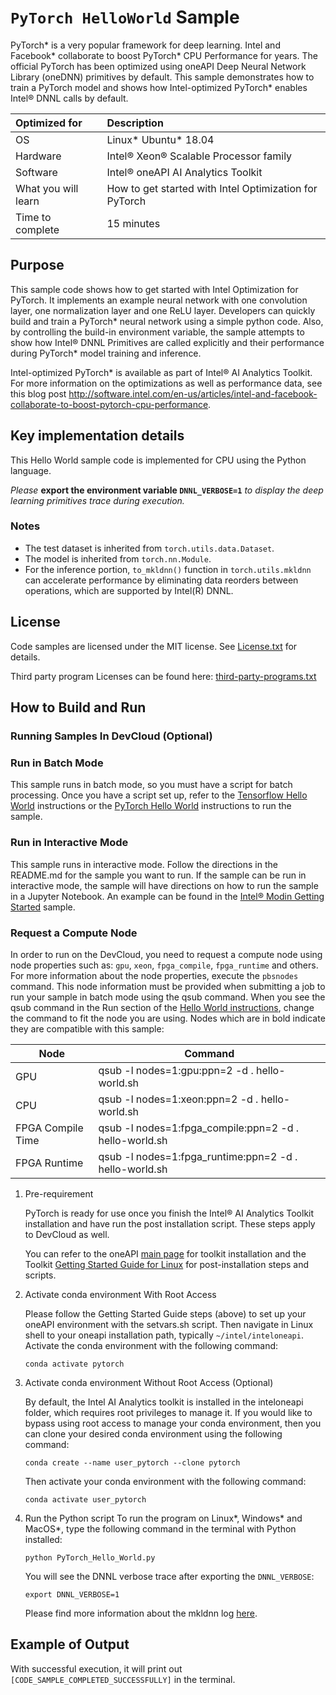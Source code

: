 ﻿# `PyTorch HelloWorld` Sample
PyTorch* is a very popular framework for deep learning. Intel and Facebook* collaborate to boost PyTorch* CPU Performance for years. The official PyTorch has been optimized using oneAPI Deep Neural Network Library (oneDNN) primitives by default. This sample demonstrates how to train a PyTorch model and shows how Intel-optimized PyTorch* enables Intel® DNNL calls by default. 

| Optimized for                       | Description
|:---                               |:---
| OS                                | Linux* Ubuntu* 18.04
| Hardware                          | Intel® Xeon® Scalable Processor family
| Software                          | Intel&reg; oneAPI AI Analytics Toolkit
| What you will learn               | How to get started with Intel Optimization for PyTorch
| Time to complete                  | 15 minutes

## Purpose
This sample code shows how to get started with Intel Optimization for PyTorch. It implements an example neural network with one convolution layer, one normalization layer and one ReLU layer. Developers can quickly build and train a PyTorch* neural network using a simple python code. Also, by controlling the build-in environment variable, the sample attempts to show how Intel® DNNL Primitives are called explicitly and their performance during PyTorch* model training and inference.

Intel-optimized PyTorch* is available as part of Intel® AI Analytics Toolkit. For more information on the optimizations as well as performance data, see this blog post http://software.intel.com/en-us/articles/intel-and-facebook-collaborate-to-boost-pytorch-cpu-performance.

## Key implementation details
This Hello World sample code is implemented for CPU using the Python language. 

*Please* **export the environment variable `DNNL_VERBOSE=1`** *to display the deep learning primitives trace during execution.*

### Notes
 - The test dataset is inherited from `torch.utils.data.Dataset`.
 - The model is inherited from `torch.nn.Module`.
 - For the inference portion, `to_mkldnn()` function in `torch.utils.mkldnn` can accelerate performance by eliminating data reorders between operations, which are supported by Intel(R) DNNL.

## License
Code samples are licensed under the MIT license. See
[License.txt](https://github.com/oneapi-src/oneAPI-samples/blob/master/License.txt) for details.

Third party program Licenses can be found here: [third-party-programs.txt](https://github.com/oneapi-src/oneAPI-samples/blob/master/third-party-programs.txt)

## How to Build and Run
### Running Samples In DevCloud (Optional)

<!---Include the next paragraph ONLY if the sample runs in batch mode-->
### Run in Batch Mode
This sample runs in batch mode, so you must have a script for batch processing. Once you have a script set up, refer to the [Tensorflow Hello World](https://github.com/oneapi-src/oneAPI-samples/blob/master/AI-and-Analytics/Getting-Started-Samples/IntelTensorFlow_GettingStarted/README.md) instructions or the [PyTorch Hello World](https://github.com/oneapi-src/oneAPI-samples/blob/master/AI-and-Analytics/Getting-Started-Samples/IntelPyTorch_GettingStarted/README.md) instructions to run the sample.

<!---Include the next paragraph ONLY if the sample DOES NOT RUN in batch mode-->
### Run in Interactive Mode
This sample runs in interactive mode. Follow the directions in the README.md for the sample you want to run. If the sample can be run in interactive mode, the sample will have directions on how to run the sample in a Jupyter Notebook. An example can be found in the [Intel&reg; Modin Getting Started](https://github.com/oneapi-src/oneAPI-samples/tree/master/AI-and-Analytics/Getting-Started-Samples/IntelModin_GettingStarted) sample.

### Request a Compute Node
In order to run on the DevCloud, you need to request a compute node using node properties such as: `gpu`, `xeon`, `fpga_compile`, `fpga_runtime` and others. For more information about the node properties, execute the `pbsnodes` command.
 This node information must be provided when submitting a job to run your sample in batch mode using the qsub command. When you see the qsub command in the Run section of the [Hello World instructions](https://devcloud.intel.com/oneapi/get_started/aiAnalyticsToolkitSamples/), change the command to fit the node you are using. Nodes which are in bold indicate they are compatible with this sample:

<!---Mark each compatible Node in BOLD-->
| Node              | Command                                                 |
| ----------------- | ------------------------------------------------------- |
| GPU               | qsub -l nodes=1:gpu:ppn=2 -d . hello-world.sh           |
| CPU               | qsub -l nodes=1:xeon:ppn=2 -d . hello-world.sh          |
| FPGA Compile Time | qsub -l nodes=1:fpga\_compile:ppn=2 -d . hello-world.sh |
| FPGA Runtime      | qsub -l nodes=1:fpga\_runtime:ppn=2 -d . hello-world.sh |



1. Pre-requirement

    PyTorch is ready for use once you finish the Intel&reg; AI Analytics Toolkit installation and have run the post installation script. These steps apply to DevCloud as well.

    You can refer to the oneAPI [main page](https://software.intel.com/en-us/oneapi) for toolkit installation and the Toolkit [Getting Started Guide for Linux](https://software.intel.com/en-us/get-started-with-intel-oneapi-linux-get-started-with-the-intel-ai-analytics-toolkit) for post-installation steps and scripts.

2. Activate conda environment With Root Access

    Please follow the Getting Started Guide steps (above) to set up your oneAPI environment with the setvars.sh script. Then navigate in Linux shell to your oneapi installation path, typically `~/intel/inteloneapi`. Activate the conda environment with the following command:

    ```
    conda activate pytorch
    ```

3. Activate conda environment Without Root Access (Optional)

    By default, the Intel AI Analytics toolkit is installed in the inteloneapi folder, which requires root privileges to manage it. If you would like to bypass using root access to manage your conda environment, then you can clone your desired conda environment using the following command:

    ```
    conda create --name user_pytorch --clone pytorch
    ```

    Then activate your conda environment with the following command:

    ```
    conda activate user_pytorch
    ```

4. Run the Python script
    To run the program on Linux*, Windows* and MacOS*, type the following command in the terminal with Python installed:

    ```
    python PyTorch_Hello_World.py
    ```

    You will see the DNNL verbose trace after exporting the `DNNL_VERBOSE`:

    ```
    export DNNL_VERBOSE=1
    ```

    Please find more information about the mkldnn log [here](https://oneapi-src.github.io/oneDNN/dev_guide_verbose.html).

## Example of Output
With successful execution, it will print out `[CODE_SAMPLE_COMPLETED_SUCCESSFULLY]` in the terminal.
